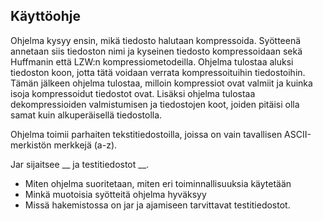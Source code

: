 ## Käyttöohje

Ohjelma kysyy ensin, mikä tiedosto halutaan kompressoida. Syötteenä annetaan siis tiedoston nimi ja kyseinen tiedosto kompressoidaan sekä Huffmanin että LZW:n kompressiometodeilla. Ohjelma tulostaa aluksi tiedoston koon, jotta tätä voidaan verrata kompressoituihin tiedostoihin. Tämän jälkeen ohjelma tulostaa, milloin kompressiot ovat valmiit ja kuinka isoja kompressoidut tiedostot ovat. Lisäksi ohjelma tulostaa dekompressioiden valmistumisen ja tiedostojen koot, joiden pitäisi olla samat kuin alkuperäisellä tiedostolla.

Ohjelma toimii parhaiten tekstitiedostoilla, joissa on vain tavallisen ASCII-merkistön merkkejä (a-z).

Jar sijaitsee __ ja testitiedostot __.

- Miten ohjelma suoritetaan, miten eri toiminnallisuuksia käytetään
- Minkä muotoisia syötteitä ohjelma hyväksyy
- Missä hakemistossa on jar ja ajamiseen tarvittavat testitiedostot.